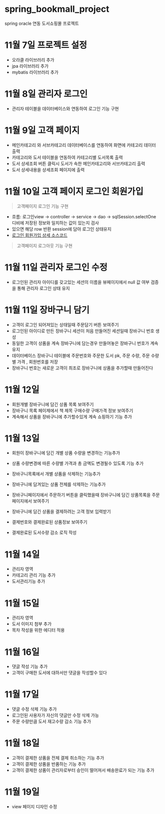 # spring_bookmall_project
spring oracle 연동 도서쇼핑몰 프로젝트


# 11월 7일 프로젝트 설정 
- 오라클 라이브러리 추가
- jpa 라이브러리 추가
- mybatis 라이브러리 추가

# 11월 8일 관리자 로그인 
- 관리자 테이블을 데이터베이스와 연동하여 로그인 기능 구현

# 11월 9일 고객 페이지
- 메인카테고리 와 서브카테고리 데이터베이스를 연동하여 화면에 카테고리 데이터 출력
- 카테고리와 도서 테이블을 연동하여 카테고리별 도서목록 출력
- 도서 상세조회 버튼 클릭시 도서가 속한 메인카테고리와 서브카테고리 출력
- 도서 상세내용을 상세조회 페이지에 출력

# 11월 10일 고객 페이지 로그인 회원가입
> 고객페이지 로그인 기능 구현
+ 흐름: 로그인view -> controller -> service -> dao -> sqlSession.selectOne 디비에 저장된 정보와 일치하는 값이 있는지 검사
+ 있으면 해당 row 반환 session에 담아 로그인 상태유지
+ [로그인 회원가입 상세 소스코드](https://blog.naver.com/tkgksw/222152191916)


> 고객페이지 로그아웃 기능 구현


# 11월 11일 관리자 로그인 수정
- 로그인된 관리자 아이디를 갖고있는 세션의 이름을 뷰페이지에서 null 값 여부 검증을 통해 관리자 로그인 상태 유지

# 11월 11일 장바구니 담기
- 고객이 로그인 되어져있는 상태일때 주문담기 버튼 보여주기
- 로그인된 아이디로 만든 장바구니 세션이 처음 만들어진 세션일때 장바구니 번호 생성
- 동일한 고객이 상품을 계속 장바구니에 담는경우 만들어놓은 장바구니 번호가 계속 유지
- 데이터베이스 장바구니 테이블에 주문번호와 주문한 도서 pk, 주문 수량, 주문 수량별 가격 , 회원번호를 저장
- 장바구니 번호는 새로운 고객이 최조로 장바구니에 상품을 추가할때 만들어진다

# 11월 12일
- 회원개별 장바구니에 담긴 상품 목록 보여주기
- 장바구니 목록 페이제에서 책 제목 구매수량 구매가격 정보 보여주기
- 계속해서 상품을 장바구니에 추가할수있게 계속 쇼핑하기 기능 추가


# 11월 13일
- 회원이 장바구니에 담긴 개별 상품 수량을 변경하는 기능추가
- 상품 수량변경에 따른 수량별 가격과 총 금액도 변경될수 있도록 기능 추가
- 장바구니목록에서 개별 상품을 삭제하는 기능추가
- 장바구니에 담겨있는 상품 전체를 삭제하는 기능추가
- 장바구니페이지에서 주문하기 버튼을 클릭했을때 장바구니에 담긴 상품목록을 주문페이지에서 보여주기

- 장바구니에 담긴 상품을 결제하려는 고객 정보 입력받기
- 결제번호와 결제완료된 상품정보 보여주기
- 결제완료된 도서수량 감소 로직 작성

# 11월 14일
- 관리자 영역
- 카테고리 관리 기능 추가
- 도서관리기능 추가


# 11월 15일
- 관리자 영역
- 도서 이미지 첨부 추가
- 목차 작성을 위한 에디터 적용

# 11월 16일
- 댓글 작성 기능 추가
- 고객이 구매한 도서에 대하서만 댓글을 작성할수 있다

# 11월 17일
- 댓글 수정 삭제 기능 추가
- 로그인된 사용자가 자신의 댓글만 수정 삭제 가능
- 주문 수량만큼 도서 재고수량 감소 기능 추가

# 11월 18일
- 고객이 결제한 상품을 전체 결제 취소하는 기능 추가
- 고객이 결제한 상품을 반품하는 기능 추가
- 고객이 결제한 상품이 관리자로부터 승인이 떨어져서 배송완료가 되는 기능 추가

# 11월 19일
- view 페이지 디자인 수정

